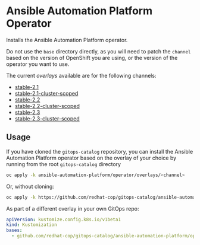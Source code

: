 # Ansible Automation Platform Operator

Installs the Ansible Automation Platform operator.

Do not use the `base` directory directly, as you will need to patch the `channel` based on the version of OpenShift you are using, or the version of the operator you want to use.

The current *overlays* available are for the following channels:

* [stable-2.1](overlays/stable-2.1)
* [stable-2.1-cluster-scoped](overlays/stable-2.1-cluster-scoped)
* [stable-2.2](overlays/stable-2.2)
* [stable-2.2-cluster-scoped](overlays/stable-2.2-cluster-scoped)
* [stable-2.3](overlays/stable-2.3)
* [stable-2.3-cluster-scoped](overlays/stable-2.3-cluster-scoped)

## Usage

If you have cloned the `gitops-catalog` repository, you can install the Ansible Automation Platform operator based on the overlay of your choice by running from the root `gitops-catalog` directory

```bash
oc apply -k ansible-automation-platform/operator/overlays/<channel>
```

Or, without cloning:

```bash
oc apply -k https://github.com/redhat-cop/gitops-catalog/ansible-automation-platform/operator/overlays/<channel>
```

As part of a different overlay in your own GitOps repo:

```yaml
apiVersion: kustomize.config.k8s.io/v1beta1
kind: Kustomization
bases:
  - github.com/redhat-cop/gitops-catalog/ansible-automation-platform/operator/overlays/<channel>?ref=main
```
